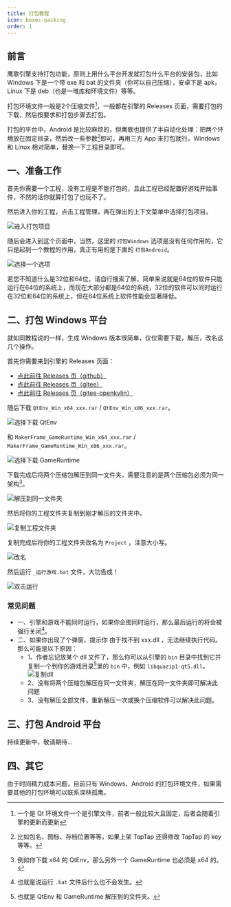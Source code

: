 ```yaml
---
title: 打包教程
icon: boxes-packing
order: 1
---
```


## 前言

鹰歌引擎支持打包功能，原则上用什么平台开发就打包什么平台的安装包，比如 Windows 下是一个带 exe 和 bat 的文件夹（你可以自己压缩），安卓下是 apk，Linux 下是 deb（也是一堆库和环境文件）等等。

打包环境文件一般是2个压缩文件[^runtimeZip]，一般都在引擎的 Releases 页面，需要打包的下载，然后按要求和打包步骤去打包。

打包的平台中，Android 是比较麻烦的，但鹰歌也提供了半自动化处理：把两个环境放在固定目录，然后改一些参数[^androidParameter]即可，再用三方 App 来打包就行。Windows 和 Linux 相对简单，替换一下工程目录即可。

## 一、准备工作

首先你需要一个工程，没有工程是不能打包的，且此工程已经配置好游戏开始事件，不然的话你就算打包了也玩不了。

然后进入你的工程，点击工程管理，再在弹出的上下文菜单中选择打包项目。

![进入打包项目](/assets/image/docs/advanced/packaging/Packaging_Program.png)

随后会进入到这个页面中，当然，这里的 `打包Windows` 选项是没有任何作用的，它只是起到一个教程的作用，真正有用的是下面的 `打包Android`。

![选择一个选项](/assets/image/docs/advanced/packaging/Selecting_options.png)

若您不知道什么是32位和64位，请自行搜索了解，简单来说就是64位的软件只能运行在64位的系统上，而现在大部分都是64位的系统，32位的软件可以同时运行在32位和64位的系统上，但在64位系统上软件性能会显著降低。

## 二、打包 Windows 平台

就如同教程说的一样，生成 Windows 版本很简单，仅仅需要下载，解压，改名这几个操作。

首先你需要来到引擎的 Releases 页面：

* [点此前往 Releases 页（github）](https://github.com/leamus/MakerFrame/releases/tag/%E9%B9%B0%E6%AD%8C%E8%BD%AF%E4%BB%B6%E6%A1%86%E6%9E%B6%E6%B8%B8%E6%88%8F%E5%BC%95%E6%93%8E%E7%83%AD%E6%9B%B4%E6%96%B0%E7%89%88)
* [点此前往 Releases 页（gitee）](https://gitee.com/leamus/MakerFrame/releases/tag/v1.5.17.250101+v1.6.6.250209+v1.15.3.250209)
* [点此前往 Releases 页（gitee-openkylin）](https://gitee.com/openkylin/maker-frame/releases/tag/v1.5.17.250101+v1.6.6.250209+v1.15.3.250209)

随后下载 `QtEnv_Win_x64_xxx.rar` \/ `QtEnv_Win_x86_xxx.rar`。

![选择下载 QtEnv](/assets/image/docs/advanced/packaging/QtEnv_Win.png)

和 `MakerFrame_GameRuntime_Win_x64_xxx.rar` \/ `MakerFrame_GameRuntime_Win_x86_xxx.rar`。

![选择下载 GameRuntime](/assets/image/docs/advanced/packaging/GameRuntime_Win.png)

下载完成后将两个压缩包解压到同一文件夹，需要注意的是两个压缩包必须为同一架构[^framework]。

![解压到同一文件夹](/assets/image/docs/advanced/packaging/Unzip_Win.png)

然后将你的工程文件夹复制到刚才解压的文件夹中。

![复制工程文件夹](/assets/image/docs/advanced/packaging/1Copy_Project_Win.png)

复制完成后将你的工程文件夹改名为 `Project` ，注意大小写。

![改名](/assets/image/docs/advanced/packaging/2Rename_Win.png)

然后运行 `_运行游戏.bat` 文件，大功告成！

![双击运行](/assets/image/docs/advanced/packaging/3Start_Game_Win.png)

### 常见问题

* 一、引擎和游戏不能同时运行，如果你企图同时运行，那么最后运行的将会被强行关闭[^forceClose]。
* 二、如果你出现了个弹窗，提示你 由于找不到 xxx.dll ，无法继续执行代码。 那么可能是以下原因：
  * 1、作者忘记放某个 dll 文件了，那么你可以从引擎的 `bin` 目录中找到它并复制一个到你的游戏目录[^binCatalog]里的 `bin` 中，例如 `libquazip1-qt5.dll`。
![复制dll](/assets/image/docs/advanced/packaging/4Copy_Dll_Win.png)
  * 2、没有将两个压缩包解压在同一文件夹，解压在同一文件夹即可解决此问题
  * 3、没有解压全部文件，重新解压一次或换个压缩软件可以解决此问题。

## 三、打包 Android 平台

持续更新中，敬请期待...

## 四、其它

由于时间精力成本问题，目前只有 Windows、Android 的打包环境文件，如果需要其他的打包环境可以联系深林孤鹰。

[^runtimeZip]: 一个是 Qt 环境文件一个是引擎文件，前者一般比较大且固定，后者会随着引擎的更新而更新

[^androidParameter]: 比如包名、图标、存档位置等等，如果上架 TapTap 还得修改 TapTap 的 key 等等。

[^framework]: 例如你下载 x64 的 QtEnv，那么另外一个 GameRuntime 也必须是 x64 的。

[^forceClose]: 也就是说运行 `.bat` 文件后什么也不会发生。

[^binCatalog]: 也就是 QtEnv 和 GameRuntime 解压到的文件夹。
